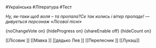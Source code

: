 #Українська #Література #Тест

*Ну, як-таки щоб воля – та пропала?Се так колись і вітер пропаде! —дивується персонаж «Лісової пісні»*

{noChangeVote on}
{hideProgress on}
{shareEnable off}
{hideCount on}

[[Лісовик ]]
[[Мавка ]]
[[дядько Лев ]]
[[Перелесник ]]
[[Лукаш]]
